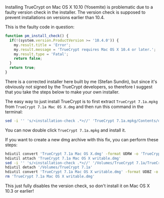 Installing TrueCrypt on Mac OS X 10.10 (Yosemite) is problematic due to a faulty version check in the installer. The version check is supposed to prevent installations on versions earlier than 10.4.

This is the faulty code in question:
```javascript
function pm_install_check() {
  if(!(system.version.ProductVersion >= '10.4.0')) {
    my.result.title = 'Error';
    my.result.message = 'TrueCrypt requires Mac OS X 10.4 or later.';
    my.result.type = 'Fatal';
    return false;
  }
  return true;
}
```

There is a corrected installer here built by me (Stefan Sundin), but since it's obviously not signed by the TrueCrypt developers, so therefore I suggest that you take the steps below to make your own installer.

The easy way to just install TrueCrypt is to first extract `TrueCrypt 7.1a.mpkg` from `TrueCrypt 7.1a Mac OS X.dmg` and then run this command in the terminal:
```bash
sed -i '' 's/<installation-check .*>//' 'TrueCrypt 7.1a.mpkg/Contents/distribution.dist'
```
You can now double click `TrueCrypt 7.1a.mpkg` and install it.

If you want to create a new dmg archive with this fix, you can perform these steps:

```bash
hdiutil convert 'TrueCrypt 7.1a Mac OS X.dmg' -format UDRW -o 'TrueCrypt 7.1a Mac OS X writable.dmg'
hdiutil attach 'TrueCrypt 7.1a Mac OS X writable.dmg'
sed -i '' 's/<installation-check .*>//' '/Volumes/TrueCrypt 7.1a/TrueCrypt 7.1a.mpkg/Contents/distribution.dist'
hdiutil detach '/Volumes/TrueCrypt 7.1a'
hdiutil convert 'TrueCrypt 7.1a Mac OS X writable.dmg' -format UDBZ -o 'TrueCrypt 7.1a Mac OS X Yosemite.dmg'
rm 'TrueCrypt 7.1a Mac OS X writable.dmg'
```

This just fully disables the version check, so don't install it on Mac OS X 10.3 or earlier!
